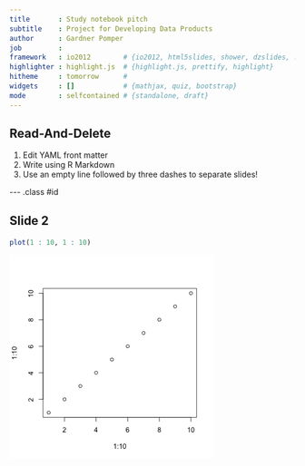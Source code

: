 ```yaml
---
title       : Study notebook pitch
subtitle    : Project for Developing Data Products
author      : Gardner Pomper
job         : 
framework   : io2012        # {io2012, html5slides, shower, dzslides, ...}
highlighter : highlight.js  # {highlight.js, prettify, highlight}
hitheme     : tomorrow      # 
widgets     : []            # {mathjax, quiz, bootstrap}
mode        : selfcontained # {standalone, draft}
---
```


## Read-And-Delete

1. Edit YAML front matter
2. Write using R Markdown
3. Use an empty line followed by three dashes to separate slides!

--- .class #id 

## Slide 2


```r
plot(1 : 10, 1 : 10)
```

![plot of chunk unnamed-chunk-1](assets/fig/unnamed-chunk-1.png) 

